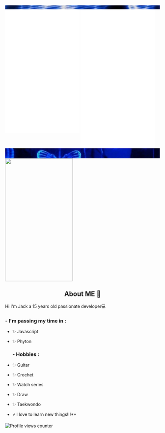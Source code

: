 <div class="parte_de_arriba">
<img src="22.png">
</div>


<div>
  <img src="/metrics1.svg" width="48%" align="top" />
  <img src="/metrics2.svg" width="48%"  />
</div>

<div class="contenedor">
<img src="3vs4.png" align="top">
</div>




<img src="https://images.pexels.com/photos/213399/pexels-photo-213399.jpeg?auto=compress&cs=tinysrgb&w=1260&h=750&dpr=1" align="center" height="400" width="220" />  
  




## <div align="center">About ME 💬 </div>  
  

Hi I'm Jack a 15 years old passionate developer💻  
  

 ### - I'm passing my time in :
- ✨ Javascript
- ✨ Phyton


  ###    - Hobbies : 
- ✨ Guitar
- ✨ Crochet
- ✨ Watch series
- ✨ Draw
- ✨  Taekwondo
- ⚡ I love to learn new things!!!**  


![Profile views counter](https://komarev.com/ghpvc/?username=jackvvl&&style=flat-square)  


<p align="left">







